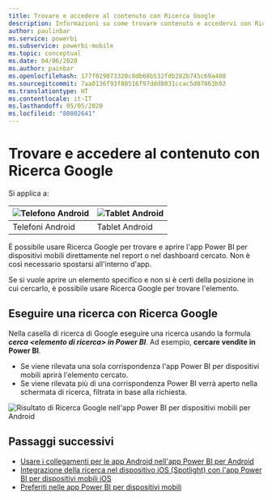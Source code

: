 ```yaml
---
title: Trovare e accedere al contenuto con Ricerca Google
description: Informazioni su come trovare contenuto e accedervi con Ricerca Google.
author: paulinbar
ms.service: powerbi
ms.subservice: powerbi-mobile
ms.topic: conceptual
ms.date: 04/06/2020
ms.author: painbar
ms.openlocfilehash: 177f029073320c8db68b532fdb282b745c69a408
ms.sourcegitcommit: 7aa0136f93f88516f97ddd8031ccac5d07863b92
ms.translationtype: HT
ms.contentlocale: it-IT
ms.lasthandoff: 05/05/2020
ms.locfileid: "80802641"
---
```

# <a name="find-and-access-your-content-with-google-search"></a>Trovare e accedere al contenuto con Ricerca Google

Si applica a:

| ![Telefono Android](./media/mobile-app-find-access-google-search/android-logo-40-px.png) | ![Tablet Android](./media/mobile-app-find-access-google-search/android-logo-40-px.png) |
|:--- |:--- |
| Telefoni Android |Tablet Android |

È possibile usare Ricerca Google per trovare e aprire l'app Power BI per dispositivi mobili direttamente nel report o nel dashboard cercato. Non è così necessario spostarsi all'interno d'app.

Se si vuole aprire un elemento specifico e non si è certi della posizione in cui cercarlo, è possibile usare Ricerca Google per trovare l'elemento.

## <a name="search-using-google-search"></a>Eseguire una ricerca con Ricerca Google

Nella casella di ricerca di Google eseguire una ricerca usando la formula ***cerca &lt;elemento di ricerca&gt; in Power BI***. Ad esempio, **cercare vendite in Power BI**.

* Se viene rilevata una sola corrispondenza l'app Power BI per dispositivi mobili aprirà l'elemento cercato.
* Se viene rilevata più di una corrispondenza Power BI verrà aperto nella schermata di ricerca, filtrata in base alla richiesta.

![Risultato di Ricerca Google nell'app Power BI per dispositivi mobili per Android](media/mobile-app-find-access-google-search/mobile-google-search.png)

## <a name="next-steps"></a>Passaggi successivi
* [Usare i collegamenti per le app Android nell'app Power BI per Android](mobile-app-quick-access-shortcuts.md)
* [Integrazione della ricerca nel dispositivo iOS (Spotlight) con l'app Power BI per dispositivi mobili iOS](mobile-apps-ios-search-integration.md)
* [Preferiti nelle app Power BI per dispositivi mobili](mobile-apps-favorites.md)
